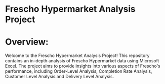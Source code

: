 # Frescho Hypermarket Analysis Project
# Overview:
Welcome to the Frescho Hypermarket Analysis Project! This repository contains an in-depth analysis of Frescho Hypermarket data using Microsoft Excel. The project aims to provide insights into various aspects of Frescho's performance, including Order-Level Analysis, Completion Rate Analysis, Customer Level Analysis and Delivery Level Analysis.
